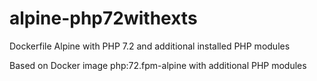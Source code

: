 # alpine-php72withexts
Dockerfile Alpine with PHP 7.2 and additional installed PHP modules

Based on Docker image php:72.fpm-alpine with additional PHP modules
